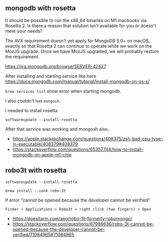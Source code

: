 ## mongodb with rosetta

It should be possible to run the x86_64 binaries on M1 macbooks via Rosetta 2. Is there a reason that solution isn't available for you or doesn't meet your needs?

The AVX requirement doesn't yet apply for MongoDB 5.0+ on macOS, exactly so that Rosetta 2 can continue to operate while we work on the MozJS upgrade. Once we have MozJS upgraded, we will probably restore the requirement.

https://jira.mongodb.org/browse/SERVER-42427

After installing and starting service like here https://docs.mongodb.com/manual/tutorial/install-mongodb-on-os-x/

`brew services list` show error when starting mongodb.

I also couldn't run `mongosh`.

I needed to install rosetta

`softwareupdate --install-rosetta`

After that service was working and mongosh also.

- https://apple.stackexchange.com/questions/408375/zsh-bad-cpu-type-in-executable/408379#408379
- https://stackoverflow.com/questions/65357744/how-to-install-mongodb-on-apple-m1-chip

## robo3t with rosetta

`softwareupdate --install-rosetta`

`brew install --cask robo-3t`

If error "cannot be opened because the developer cannot be verified"

`Finder > Applications > Robo3t > right click (two fingers) > Open`

- https://doesitarm.com/app/robo-3t-formerly-robomongo/
- https://stackoverflow.com/questions/67986636/robo-3t-cannot-be-opened-because-the-developer-cannot-be-verified/71084965#71084965
